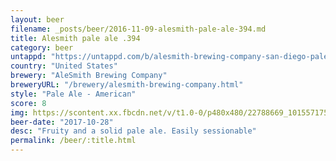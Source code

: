 ```yaml
---
layout: beer
filename: _posts/beer/2016-11-09-alesmith-pale-ale-394.md
title: Alesmith pale ale .394
category: beer
untappd: "https://untappd.com/b/alesmith-brewing-company-san-diego-pale-ale--394/705460"
country: "United States"
brewery: "AleSmith Brewing Company"
breweryURL: "/brewery/alesmith-brewing-company.html"
style: "Pale Ale - American"
score: 8
img: https://scontent.xx.fbcdn.net/v/t1.0-0/p480x480/22788669_10155717525113745_8679996643566381995_n.jpg?oh=d78e90009945fd72d89ed56bc29d41b0&oe=5A6B71F7
beer-date: "2017-10-28"
desc: "Fruity and a solid pale ale. Easily sessionable"
permalink: /beer/:title.html
---
```


